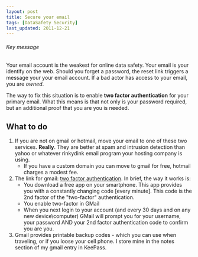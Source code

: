 ```yaml
---
layout: post
title: Secure your email
tags: [DataSafety Security]
last_updated: 2011-12-21
---
```


###### Key message
Your email account is the weakest for online data safety. Your email is your identify on the web. Should you forget a password, the reset link triggers a message your your email account. If a bad actor has access to your email, you are _owned_.

The way to fix this situation is to enable **two factor authentication** for your primary email. What this means is that not only is your password required, but an additional proof that you are you is needed. 

## What to do
1. If you are not on gmail or hotmail, move your email to one of these two services. **Really**. They are better at spam and intrusion detection than yahoo or whatever rinkydink email program your hosting company is using. 
	* If you have a custom domain you can move to gmail for free, hotmail charges a modest fee.
1. The link for gmail: [two factor authentication](https://accounts.google.com/SmsAuthConfig?hl=en). In brief, the way it works is:
	* You download a free app on your smartphone. This app provides you with a constantly changing code [every minute]. This code is the 2nd factor of the "two-factor" authentication.
	* You enable two-factor in GMail
	* When you next login to your account (and every 30 days and on any new device\computer) GMail will prompt you for your username, your password AND your 2nd factor authentication code to confirm you are you. 
1. Gmail provides printable backup codes - which you can use when traveling, or if you loose your cell phone. I store mine in the notes section of my gmail entry in KeePass.
